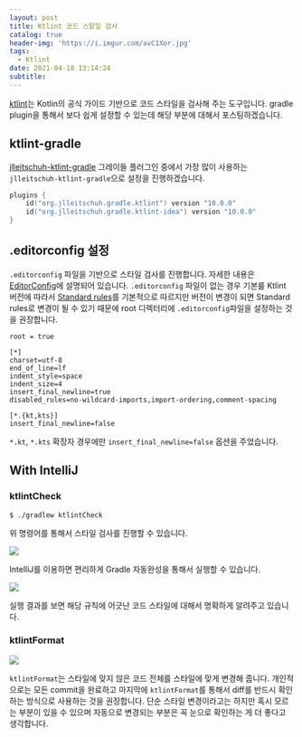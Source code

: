 ```yaml
---
layout: post
title: Ktlint 코드 스탙일 검사
catalog: true
header-img: 'https://i.imgur.com/avC1Xor.jpg'
tags:
  - Ktlint
date: 2021-04-18 13:14:24
subtitle:
---
```



[ktlint](https://ktlint.github.io/)는 Kotlin의 공식 가이드 기반으로 코드 스타일을 검사해 주는 도구입니다. gradle plugin을 통해서 보다 쉽게 설정할 수 있는데 해당 부분에 대해서 포스팅하겠습니다.

## ktlint-gradle
[jlleitschuh-ktlint-gradle](https://github.com/JLLeitschuh/ktlint-gradle) 그레이들 플러그인 중에서 가장 많이 사용하는 `jlleitschuh-ktlint-gradle`으로 설정을 진행하겠습니다.


```kotlin
plugins {
    id("org.jlleitschuh.gradle.ktlint") version "10.0.0"
    id("org.jlleitschuh.gradle.ktlint-idea") version "10.0.0"
}
```

## .editorconfig 설정

`.editorconfig` 파일을 기반으로 스타일 검사를 진행합니다. 자세한 내용은 [EditorConfig](https://editorconfig.org/)에 설명되어 있습니다. `.editorconfig` 파일이 없는 경우 기본룰 Ktlint 버전에 따라서 [Standard rules](https://github.com/pinterest/ktlint#standard-rules)를 기본적으로 따르지만 버전이 변경이 되면 Standard rules로 변경이 될 수 있기 때문에 root 디렉터리에 `.editorconfig`파일을 설정하는 것을 권장합니다.

```
root = true

[*]
charset=utf-8
end_of_line=lf
indent_style=space
indent_size=4
insert_final_newline=true
disabled_rules=no-wildcard-imports,import-ordering,comment-spacing

[*.{kt,kts}]
insert_final_newline=false
```
`*.kt`, `*.kts` 확장자 경우에만 `insert_final_newline=false` 옵션을 주었습니다.

## With IntelliJ


### ktlintCheck
```
$ ./gradlew ktlintCheck  
```
위 명령어를 통해서 스타일 검사를 진행할 수 있습니다.

![](https://raw.githubusercontent.com/cheese10yun/blog-sample/master/ktlint/docs/gradle-ktlint-1.png)

IntelliJ를 이용하면 편리하게 Gradle 자동완성을 통해서 실행할 수 있습니다.

![](https://raw.githubusercontent.com/cheese10yun/blog-sample/master/ktlint/docs/gradle-ktlint-2.png)

실행 결과를 보면 해당 규칙에 어긋난 코드 스타일에 대해서 명확하게 알려주고 있습니다.

### ktlintFormat

![](https://raw.githubusercontent.com/cheese10yun/blog-sample/master/ktlint/docs/gradle-ktlint-3.png)

`ktlintFormat`는 스타일에 맞지 않은 코드 전체를 스타일에 맞게 변경해 줍니다. 개인적으로는 모든 commit을 완료하고 마지막에 `ktlintFormat`를 통해서 diff를 반드시 확인하는 방식으로 사용하는 것을 권장합니다. 단순 스타일 변경이라고는 하지만 혹시 모르는 부분이 있을 수 있으며 자동으로 변경되는 부분은 꼭 눈으로 확인하는 게 더 좋다고 생각합니다.
